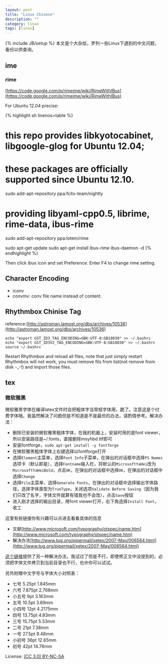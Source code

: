 ```yaml
---
layout: post
title: "Linux Chinese"
description: ""
category: linux
tags: [linux]
---
```

{% include JB/setup %}
本文是个大杂烩，罗列一些Linux下遇到的中文问题，备份以供查询。

## ime

### rime

[https://code.google.com/p/rimeime/wiki/RimeWithIBus](https://code.google.com/p/rimeime/wiki/RimeWithIBus)

For Ubuntu 12.04 precise:

{% highlight sh linenos=table %}
# this repo provides libkyotocabinet, libgoogle-glog for Ubuntu 12.04;
# these packages are officially supported since Ubuntu 12.10.
sudo add-apt-repository ppa:fcitx-team/nightly

# providing libyaml-cpp0.5, librime, rime-data, ibus-rime
sudo add-apt-repository ppa:lotem/rime

sudo apt-get update
sudo apt-get install ibus-rime
ibus-daemon -d
{% endhighlight %}

Then click ibus icon and set Preference. Enter F4 to change rime setting.

## Character Encoding

* iconv
* convmv: conv file name instead of content.

## Rhythmbox Chinise Tag

reference:[http://astroman.lamost.org/dbs/archives/10536](http://astroman.lamost.org/dbs/archives/10536)

    echo "export GST_ID3_TAG_ENCODING=GBK:UTF-8:GB18030" >> ~/.bashrc
    echo "export GST_ID3V2_TAG_ENCODING=GBK:UTF-8:GB18030" >> ~/.bashrc
    source ~/.bashrc

Restart Rhythmbox and reload all files, note that just simply restart Rhythmbox will not work, you must remove fils from list(not remove from disk -_-!) and import those files.

## tex

### 微软雅黑

微软雅黑字体在编译latex文件时会把粗体字当常规字体用，跪了。注意这是个付费字体哦。我虽然解决了问题但是不知道是不是最优的办法，请酌情参考。解决办法：

* 删除已安装的微软雅黑粗体字体，在我的机器上，安装时用的是font viewer，所以安装路径是~/.fonts，直接删除msyhbd.ttf即可
* 安装fontforge，`sudo apt-get install -y fontforge`
* 在微软雅黑粗体字体上右键选择以fontforge打开
* 选择`Element`主菜单，选择`Font Info`子菜单，在弹出的对话框中选择`PS Names`选项卡（默认即是），选择`Fontname`输入栏，将默认的`MicrosoftYaHei`改为`MicrosoftYaHeiBold`，点击`OK`，在弹出的对话框中选择`OK`，在弹出的对话框中选择`Change`
* 选择`File`主菜单，选择`Generate Fonts`，在弹出的对话框中选择输出字体路径，选择字体类型为`TrueType`，关闭选项`Validate Before Saving`（因为我们只改了名字，字体文件就算有错我也不会改），点击`Save`按钮
* 进入刚才选择的输出目录，用font viewer打开，右下角选择`Install Font`，收工


这里有些链接你有兴趣可以点进去看看具体的信息

* 文献[http://www.microsoft.com/typography/otspec/name.htm](http://www.microsoft.com/typography/otspec/name.htm)
* 解决办法[http://www.tug.org/pipermail/xetex/2007-May/006564.html](http://www.tug.org/pipermail/xetex/2007-May/006564.html)

[这个链接](http://kbsd.blog.hexun.com/9860431_d.html)提供了另一种解决办法，我试过了但是不行，即使修正文中没提到的，必须把字体文件拷贝到当前目录也不行，也许你可以试试。

另外附赠中文字号与字体大小对照表：

* 七号 5.25pt 1.845mm
* 六号 7.875pt 2.768mm
* 小五号 9pt 3.163mm
* 五号 10.5pt 3.69mm
* 小四号 12pt 4.2175mm
* 四号 13.75pt 4.83mm
* 三号 15.75pt 5.53mm
* 二号 21pt 7.38mm
* 一号 27.5pt 9.48mm
* 小初号 36pt 12.65mm
* 初号 42pt 14.76mm

License: [(CC 3.0) BY-NC-SA](http://creativecommons.org/licenses/by-nc-sa/3.0/)

